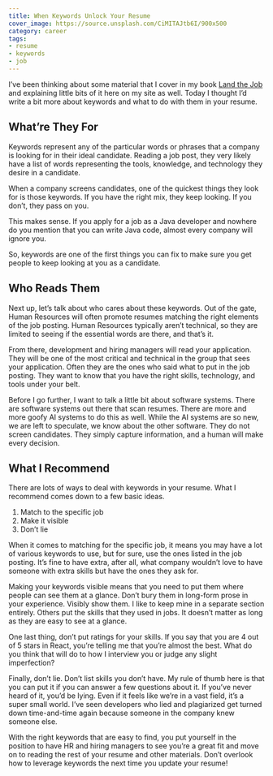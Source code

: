 ```yaml
---
title: When Keywords Unlock Your Resume
cover_image: https://source.unsplash.com/CiMITAJtb6I/900x500
category: career
tags:
- resume
- keywords
- job
---
```

I’ve been thinking about some material that I cover in my book [Land the Job](http://landthejob.ryanlatta.com) and explaining little bits of it here on my site as well. Today I thought I’d write a bit more about keywords and what to do with them in your resume.

## What’re They For

Keywords represent any of the particular words or phrases that a company is looking for in their ideal candidate. Reading a job post, they very likely have a list of words representing the tools, knowledge, and technology they desire in a candidate.

When a company screens candidates, one of the quickest things they look for is those keywords. If you have the right mix, they keep looking. If you don’t, they pass on you.

This makes sense. If you apply for a job as a Java developer and nowhere do you mention that you can write Java code, almost every company will ignore you.

So, keywords are one of the first things you can fix to make sure you get people to keep looking at you as a candidate.

## Who Reads Them

Next up, let’s talk about who cares about these keywords. Out of the gate, Human Resources will often promote resumes matching the right elements of the job posting. Human Resources typically aren’t technical, so they are limited to seeing if the essential words are there, and that’s it.

From there, development and hiring managers will read your application. They will be one of the most critical and technical in the group that sees your application. Often they are the ones who said what to put in the job posting. They want to know that you have the right skills, technology, and tools under your belt.

Before I go further, I want to talk a little bit about software systems. There are software systems out there that scan resumes. There are more and more goofy AI systems to do this as well. While the AI systems are so new, we are left to speculate, we know about the other software. They do not screen candidates. They simply capture information, and a human will make every decision.

## What I Recommend

There are lots of ways to deal with keywords in your resume. What I recommend comes down to a few basic ideas.

1. Match to the specific job
2. Make it visible
3. Don’t lie

When it comes to matching for the specific job, it means you may have a lot of various keywords to use, but for sure, use the ones listed in the job posting. It’s fine to have extra, after all, what company wouldn’t love to have someone with extra skills but have the ones they ask for.

Making your keywords visible means that you need to put them where people can see them at a glance. Don’t bury them in long-form prose in your experience. Visibly show them. I like to keep mine in a separate section entirely. Others put the skills that they used in jobs. It doesn’t matter as long as they are easy to see at a glance.

One last thing, don’t put ratings for your skills. If you say that you are 4 out of 5 stars in React, you’re telling me that you’re almost the best. What do you think that will do to how I interview you or judge any slight imperfection?

Finally, don’t lie. Don’t list skills you don’t have. My rule of thumb here is that you can put it if you can answer a few questions about it. If you’ve never heard of it, you’d be lying. Even if it feels like we’re in a vast field, it’s a super small world. I’ve seen developers who lied and plagiarized get turned down time-and-time again because someone in the company knew someone else. 

With the right keywords that are easy to find, you put yourself in the position to have HR and hiring managers to see you’re a great fit and move on to reading the rest of your resume and other materials. Don’t overlook how to leverage keywords the next time you update your resume!